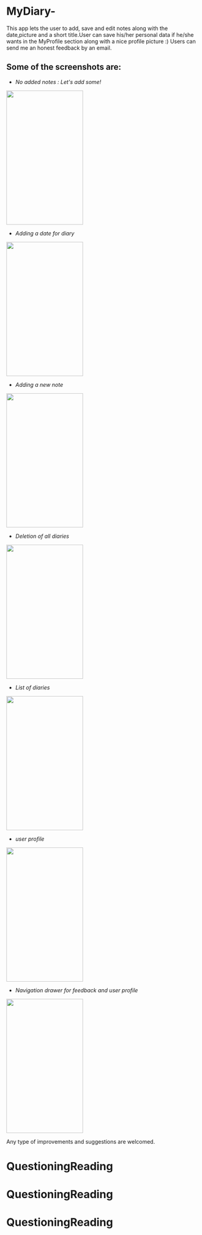 # MyDiary-
This app lets the user to add, save and edit notes along with the date,picture and a short title.User can save his/her personal data if he/she wants in the MyProfile section along with a nice profile picture :) Users can send me an honest feedback by an email.


## Some of the screenshots are:
* _No added notes : Let's add some!_
<img src="https://user-images.githubusercontent.com/29219860/33528485-122241a0-d887-11e7-995f-5ae3327a5faf.png" height="350" width="200"/>


* _Adding a date for diary_
<img src="https://user-images.githubusercontent.com/29219860/33528475-f7d0655c-d886-11e7-81b5-ebb1bf68505e.png" height="350" width="200"/>


* _Adding a new note_
<img src="https://user-images.githubusercontent.com/29219860/33528468-dd507ba4-d886-11e7-98b2-960ea0999313.png" height="350" width="200"/>


* _Deletion of all diaries_
<img src="https://user-images.githubusercontent.com/29219860/33528465-ca10191e-d886-11e7-9fc2-89942f43fc3c.png" height="350" width="200"/>


* _List of diaries_
<img src="https://user-images.githubusercontent.com/29219860/33528459-b04b3dd8-d886-11e7-975e-3846159dd722.png" height="350" width="200"/>


* _user profile_
<img src="https://user-images.githubusercontent.com/29219860/33528453-975f2b5e-d886-11e7-81da-2f7dd718fd5e.png" height="350" width="200"/>


* _Navigation drawer for feedback and user profile_
<img src="https://user-images.githubusercontent.com/29219860/33528445-7348e57a-d886-11e7-90e7-d9c3020e52c6.png" height="350" width="200"/>


Any type of improvements and suggestions are welcomed.
# QuestioningReading
# QuestioningReading
# QuestioningReading
